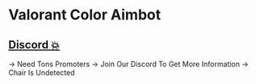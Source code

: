 # Valorant Color Aimbot

## [Discord 💥](https://mkosir.github.io/react-parallax-tilt)
-> Need Tons Promoters
-> Join Our Discord To Get More Information
-> Chair Is Undetected
